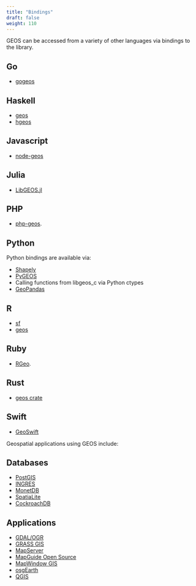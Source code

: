 ```yaml
---
title: "Bindings"
draft: false
weight: 110
---
```


GEOS can be accessed from a variety of other languages via bindings to the library.

## Go
* [gogeos](https://github.com/twpayne/go-geos)

## Haskell
* [geos](http://hackage.haskell.org/package/geos)
* [hgeos](http://hackage.haskell.org/package/hgeos)

## Javascript
* [node-geos](https://github.com/kashif/node-geos)

## Julia
* [LibGEOS.jl](https://github.com/JuliaGeo/LibGEOS.jl)

## PHP
* [php-geos](https://git.osgeo.org/gitea/geos/php-geos).

## Python
Python bindings are available via:

* [Shapely](http://pypi.python.org/pypi/Shapely)
* [PyGEOS](https://github.com/pygeos/pygeos)
* Calling functions from libgeos_c via Python ctypes
* [GeoPandas](https://github.com/geopandas/geopandas)

## R
* [sf](https://CRAN.R-project.org/package=sf)
* [geos](https://cran.r-project.org/web/packages/geos/index.html)

## Ruby
* [RGeo](https://github.com/rgeo/rgeo).

## Rust
* [geos crate](https://crates.io/crates/geos)

## Swift
* [GeoSwift](https://github.com/GEOSwift/GEOSwift)

Geospatial applications using GEOS include:

## Databases

 * [PostGIS](https://postgis.net)
 * [INGRES](http://www.ingres.com/)
 * [MonetDB](http://monetdb.cwi.nl/)
 * [SpatiaLite](http://www.gaia-gis.it/spatialite/)
 * [CockroachDB](https://github.com/cockroachdb/cockroach)

## Applications

 * [GDAL/OGR](https://gdal.org/)
 * [GRASS GIS](https://grass.osgeo.org/)
 * [MapServer](https://mapserver.org/)
 * [MapGuide Open Source](https://www.osgeo.org/projects/mapguide-open-source/)
 * [MapWindow GIS](https://www.mapwindow.org/)
 * [osgEarth](http://osgearth.org)
 * [QGIS](https://qgis.org/)
